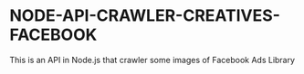 # NODE-API-CRAWLER-CREATIVES-FACEBOOK
This is an API in Node.js that crawler some images of Facebook Ads Library
